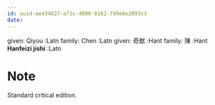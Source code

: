 ```yaml
---
id: uuid-ae434827-a73c-4890-8162-7d9e6e2093c3
date: 
---
```


given: Qiyou  :Latn
family: Chen :Latn
given: 奇猷 :Hant
family: 陳 :Hant
**Hanfeizi jishi** :Latn
# Note
Standard critical edition.